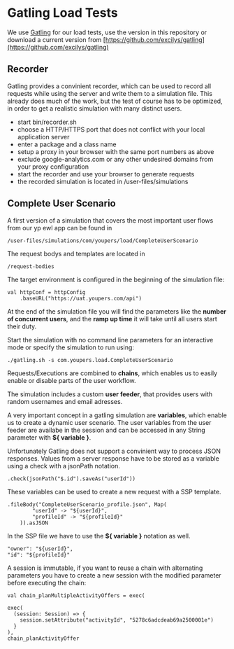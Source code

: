 # Gatling Load Tests

We use [Gatling](http://gatling-tool.org/) for our load tests, use the version in this repository or download a current version from [https://github.com/excilys/gatling](https://github.com/excilys/gatling)

## Recorder

Gatling provides a convinient recorder, which can be used to record all requests while using the server and write them to a simulation file. This already does much of the work, but the test of course has to be optimized, in order to get a realistic simulation with many distinct users.

-  start bin/recorder.sh
-  choose a HTTP/HTTPS port that does not conflict with your local application server
-  enter a package and a class name
-  setup a proxy in your browser with the same port numbers as above
-  exclude google-analytics.com or any other undesired domains from your proxy configuration
-  start the recorder and use your browser to generate requests
-  the recorded simulation is located in /user-files/simulations 

## Complete User Scenario

A first version of a simulation that covers the most important user flows from our yp ewl app can be found in

	/user-files/simulations/com/youpers/load/CompleteUserScenario
	
The request bodys and templates are located in 

	/request-bodies

The target environment is configured in the beginning of the simulation file:

    val httpConf = httpConfig
        .baseURL("https://uat.youpers.com/api")

At the end of the simulation file you will find the parameters like the **number of concurrent users**, and the **ramp up time** it will take until all users start their duty.

Start the simulation with no command line parameters for an interactive mode or specify the simulation to run using:

	./gatling.sh -s com.youpers.load.CompleteUserScenario

Requests/Executions are combined to **chains**, which enables us to easily enable or disable parts of the user workflow.

The simulation includes a custom **user feeder**, that provides users with random usernames and email adresses.

A very important concept in a gatling simulation are **variables**, which enable us to create a dynamic user scenario. The user variables from the user feeder are availabe in the session and can be accessed in any String parameter with **${ variable }**.

Unfortunately Gatling does not support a convinient way to process JSON responses. Values from a server response have to be stored as a variable using a check with a jsonPath notation.

	.check(jsonPath("$.id").saveAs("userId"))
	
These variables can be used to create a new request with a SSP template.

	.fileBody("CompleteUserScenario_profile.json", Map(
            "userId" -> "${userId}",
            "profileId" -> "${profileId}"
        )).asJSON
        
In the SSP file we have to use the **${ variable }** notation as well.

	"owner": "${userId}",
    "id": "${profileId}"
    
A session is immutable, if you want to reuse a chain with alternating parameters you have to create a new session with the modified parameter before executing the chain:

	val chain_planMultipleActivityOffers = exec(

    exec(
      (session: Session) => {
        session.setAttribute("activityId", "5278c6adcdeab69a2500001e")
      }
    ),
    chain_planActivityOffer
